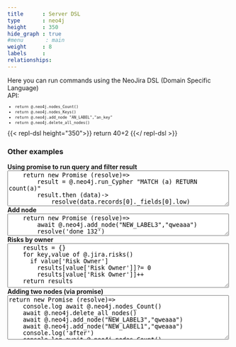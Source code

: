 ```yaml
---
title      : Server DSL
type       : neo4j
height     : 350
hide_graph : true
#menu       : main
weight     : 8
labels     :
relationships:
---
```


Here you can run commands using the NeoJira DSL (Domain Specific Language)

API:

- ```return @.neo4j.nodes_Count()```
- ```return @.neo4j.nodes_Keys()```
- ```return @.neo4j.add_node "AN_LABEL","an_key"```
- ```return @.neo4j.delete_all_nodes()```

{{< repl-dsl height="350">}}
return 40+2
{{</ repl-dsl >}}


<script>
    $('#card-code'    ).parent().attr('class','col-6')
    $('#card-response').parent().attr('class','col-6')
</script>

### Other examples

**Using promise to run query and filter result**

<textarea style="width:500px;height:80px">
    return new Promise (resolve)=>
        result = @.neo4j.run_Cypher "MATCH (a) RETURN count(a)"
        result.then (data)->
            resolve(data.records[0]._fields[0].low)
</textarea>

**Add node**

<textarea style="width:500px;height:50px">
    return new Promise (resolve)=>
        await @.neo4j.add_node("NEW_LABEL3","qweaaa")
        resolve('done 132')
</textarea>

**Risks by owner**

<textarea style="width:500px;height:100px">
    results = {}
    for key,value of @.jira.risks()
      if value['Risk Owner']
        results[value['Risk Owner']]?= 0
        results[value['Risk Owner']]++
    return results
</textarea>

**Adding two nodes (via promise)**

<textarea style="width:500px;height:100px">
return new Promise (resolve)=>
    console.log await @.neo4j.nodes_Count()
    await @.neo4j.delete_all_nodes()
    await @.neo4j.add_node("NEW_LABEL3","qweaaa")
    await @.neo4j.add_node("NEW_LABEL1","qweaaa")
    console.log('after')
    console.log await @.neo4j.nodes_Count()
    resolve('all done')
</textarea>

<style>
    ul { font-size: 10px}
    p  { margin : 0px   }
</style>